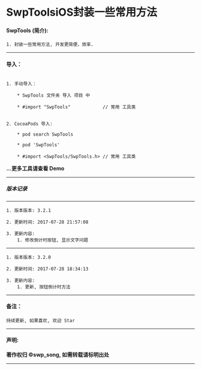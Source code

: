 # SwpToolsiOS封装一些常用方法


#### SwpTools (简介):

```
1. 封装一些常用方法, 开发更简便，效率.
```

-------


#### 导入：

```rub

1. 手动导入：

 	* SwpTools 文件夹 导入 项目 中

	* #import "SwpTools" 			// 常用 工具类


2. CocoaPods 导入:

	* pod search SwpTools

	* pod 'SwpTools'

	* #import <SwpTools/SwpTools.h>	// 常用 工具类
```
**...更多工具请查看 Demo**

-------

##### 版本记录

-------

```
1. 版本版本: 3.2.1

2. 更新时间: 2017-07-28 21:57:08

3. 更新内容:
    1. 修改倒计时按钮, 显示文字问题

```
-------

```
1. 版本版本: 3.2.0

2. 更新时间: 2017-07-28 18:34:13

3. 更新内容:
    1. 更新, 按钮倒计时方法

```

-------

#### 备注：
```
持续更新, 如果喜欢, 欢迎 Star
```

-------

#### 声明:

**著作权归 ©swp_song, 如需转载请标明出处**

-------
